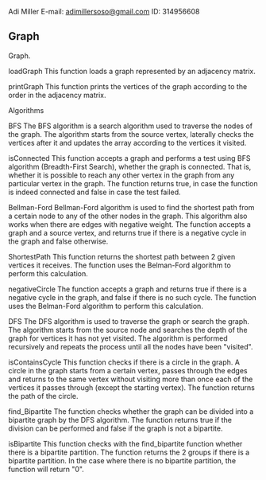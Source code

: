 Adi Miller
E-mail: adimillersoso@gmail.com
ID: 314956608

## Graph
Graph.

loadGraph
This function loads a graph represented by an adjacency matrix.

printGraph
This function prints the vertices of the graph according to the order in the adjacency matrix.


Algorithms

BFS
The BFS algorithm is a search algorithm used to traverse the nodes of the graph. 
The algorithm starts from the source vertex, laterally checks the vertices after it and updates the array according to the vertices it visited.

isConnected
This function accepts a graph and performs a test using BFS algorithm (Breadth-First Search), whether the graph is connected.
That is, whether it is possible to reach any other vertex in the graph from any particular vertex in the graph.
The function returns true, in case the function is indeed connected and false in case the test failed.

Bellman-Ford
Bellman-Ford algorithm is used to find the shortest path from a certain node to any of the other nodes in the graph.
This algorithm also works when there are edges with negative weight.
The function accepts a graph and a source vertex, and returns true if there is a negative cycle in the graph and false otherwise.

ShortestPath
This function returns the shortest path between 2 given vertices it receives.
The function uses the Belman-Ford algorithm to perform this calculation.

negativeCircle
The function accepts a graph and returns true if there is a negative cycle in the graph, and false if there is no such cycle.
The function uses the Belman-Ford algorithm to perform this calculation.

DFS
The DFS algorithm is used to traverse the graph or search the graph. 
The algorithm starts from the source node and searches the depth of the graph for vertices it has not yet visited.
The algorithm is performed recursively and repeats the process until all the nodes have been "visited".

isContainsCycle
This function checks if there is a circle in the graph.
A circle in the graph starts from a certain vertex, passes through the edges and returns to the same vertex without visiting more than once each of the vertices it passes through (except the starting vertex).
The function returns the path of the circle.

find_Bipartite
The function checks whether the graph can be divided into a bipartite graph by the DFS algorithm.
The function returns true if the division can be performed and false if the graph is not a bipartite.

isBipartite
This function checks with the find_bipartite function whether there is a bipartite partition. 
The function returns the 2 groups if there is a bipartite partition. 
In the case where there is no bipartite partition, the function will return "0".


